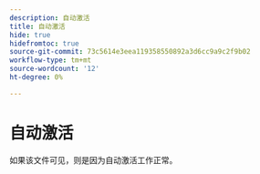 ```yaml
---
description: 自动激活
title: 自动激活
hide: true
hidefromtoc: true
source-git-commit: 73c5614e3eea119358550892a3d6cc9a9c2f9b02
workflow-type: tm+mt
source-wordcount: '12'
ht-degree: 0%

---
```


# 自动激活

如果该文件可见，则是因为自动激活工作正常。
